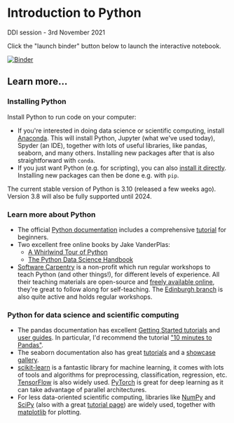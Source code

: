 # Introduction to Python

DDI session - 3rd November 2021

Click the "launch binder" button below to launch the interactive notebook.

[![Binder](https://mybinder.org/badge_logo.svg)](https://mybinder.org/v2/gh/chdesvages/ddi-intro-python-3nov21/HEAD?labpath=presentation.ipynb)

## Learn more...

### Installing Python

Install Python to run code on your computer:
- If you're interested in doing data science or scientific computing, install [Anaconda](https://www.anaconda.com/products/individual). This will install Python, Jupyter (what we've used today), Spyder (an IDE), together with lots of useful libraries, like pandas, seaborn, and many others. Installing new packages after that is also straightforward with `conda`.
- If you just want Python (e.g. for scripting), you can also [install it directly](https://www.python.org/downloads/). Installing new packages can then be done e.g. with `pip`.

The current stable version of Python is 3.10 (released a few weeks ago). Version 3.8 will also be fully supported until 2024.

### Learn more about Python

- The official [Python documentation](https://docs.python.org/3/) includes a comprehensive [tutorial](https://docs.python.org/3/tutorial/index.html) for beginners.
- Two excellent free online books by Jake VanderPlas:
    - [A Whirlwind Tour of Python](https://jakevdp.github.io/WhirlwindTourOfPython/)
    - [The Python Data Science Handbook](https://jakevdp.github.io/PythonDataScienceHandbook/)
- [Software Carpentry](https://software-carpentry.org/) is a non-profit which run regular workshops to teach Python (and other things!), for different levels of experience. All their teaching materials are open-source and [freely available online](https://software-carpentry.org/lessons/), they're great to follow along for self-teaching. The [Edinburgh branch](https://edcarp.github.io/) is also quite active and holds regular workshops.

### Python for data science and scientific computing

- The pandas documentation has excellent [Getting Started tutorials](https://pandas.pydata.org/docs/getting_started/intro_tutorials/) and [user guides](https://pandas.pydata.org/docs/user_guide/index.html). In particular, I'd recommend the tutorial ["10 minutes to Pandas"](https://pandas.pydata.org/docs/user_guide/10min.html).
- The seaborn documentation also has great [tutorials](https://seaborn.pydata.org/tutorial.html) and a [showcase gallery](https://seaborn.pydata.org/examples/index.html).
- [scikit-learn](https://scikit-learn.org/stable/) is a fantastic library for machine learning, it comes with lots of tools and algorithms for preprocessing, classification, regression, etc. [TensorFlow](https://www.tensorflow.org/overview) is also widely used. [PyTorch](https://pytorch.org/tutorials/beginner/deep_learning_60min_blitz.html) is great for deep learning as it can take advantage of parallel architectures.
- For less data-oriented scientific computing, libraries like [NumPy](https://numpy.org/learn/) and [SciPy](https://scipy.github.io/devdocs/index.html) (also with a great [tutorial page](https://scipy.github.io/devdocs/tutorial/index.html)) are widely used, together with [matplotlib](https://matplotlib.org/stable/tutorials/index.html) for plotting.
